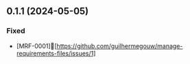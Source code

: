 ## 0.1.1 (2024-05-05)
### Fixed
- [MRF-0001][https://github.com/guilhermegouw/manage-requirements-files/issues/1]
